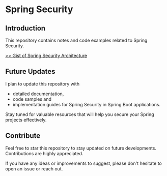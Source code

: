 # Spring Security

## Introduction

This repository contains notes and code examples related to Spring Security.


[>> Gist of Spring Security Architecture](SpringSecurityNotes.md)



<!-- I will be updating this space with a Boilerplate of how to implement Spring Security in Spring Boot application. 
Start this repo for future use. -->

## Future Updates

I plan to update this repository with 

- detailed documentation,
-  code samples and
- implementation guides for Spring Security in Spring Boot applications.

Stay tuned for valuable resources that will help you secure your Spring projects effectively.


## Contribute

Feel free to star this repository to stay updated on future developments. Contributions are highly appreciated.


If you have any ideas or improvements to suggest, please don't hesitate to open an issue or reach out.
